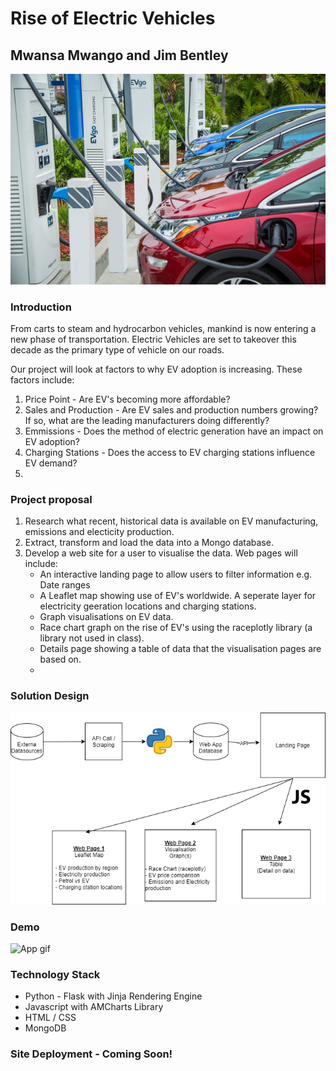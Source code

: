 # Rise of Electric Vehicles
## Mwansa Mwango and Jim Bentley
![alt text](static/image/project_cover.jpg "Rise of the EV's!!")
### Introduction
From carts to steam and hydrocarbon vehicles, mankind is now entering a new phase of transportation.  Electric Vehicles are set to takeover this decade as the primary type of vehicle on our roads. 

Our project will look at factors to why EV adoption is increasing.  These factors include:
1. Price Point - Are EV's becoming more affordable?
2. Sales and Production - Are EV sales and production numbers growing? If so, what are the leading manufacturers doing differently?
3. Emmissions - Does the method of electric generation have an impact on EV adoption?
4. Charging Stations - Does the access to EV charging stations influence EV demand? 
5. 
### Project proposal
1. Research what recent, historical data is available on EV manufacturing, emissions and electicity production.
2. Extract, transform and load the data into a Mongo database.
3. Develop a web site for a user to visualise the data.  Web pages will include:
   * An interactive landing page to allow users to filter information e.g. Date ranges
   * A Leaflet map showing use of EV's worldwide.  A seperate layer for electricity geeration locations and charging stations.
   * Graph visualisations on EV data.
   * Race chart graph on the rise of EV's using the raceplotly library (a library not used in class).
   * Details page showing a table of data that the visualisation pages are based on.
   * 
### Solution Design
![HLD](static/image/solution_design.png "Solution Design")

### Demo
![App gif](demo_animation.short_2.gif)
### Technology Stack
* Python - Flask with Jinja Rendering Engine
* Javascript with AMCharts Library
* HTML / CSS
* MongoDB

### Site Deployment - Coming Soon!
